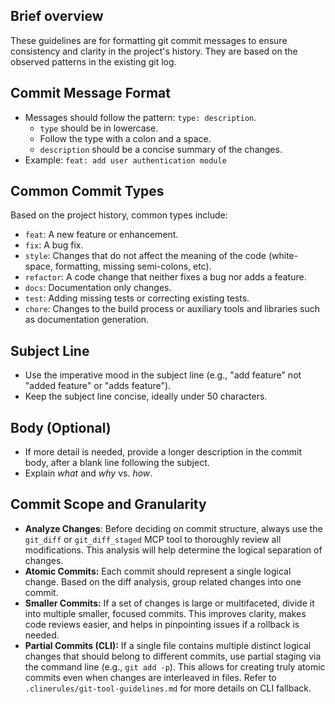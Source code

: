 ## Brief overview

These guidelines are for formatting git commit messages to ensure consistency and clarity in the project's history. They are based on the observed patterns in the existing git log.

## Commit Message Format

- Messages should follow the pattern: `type: description`.
  - `type` should be in lowercase.
  - Follow the type with a colon and a space.
  - `description` should be a concise summary of the changes.
- Example: `feat: add user authentication module`

## Common Commit Types

Based on the project history, common types include:

- `feat`: A new feature or enhancement.
- `fix`: A bug fix.
- `style`: Changes that do not affect the meaning of the code (white-space, formatting, missing semi-colons, etc).
- `refactor`: A code change that neither fixes a bug nor adds a feature.
- `docs`: Documentation only changes.
- `test`: Adding missing tests or correcting existing tests.
- `chore`: Changes to the build process or auxiliary tools and libraries such as documentation generation.

## Subject Line

- Use the imperative mood in the subject line (e.g., "add feature" not "added feature" or "adds feature").
- Keep the subject line concise, ideally under 50 characters.

## Body (Optional)

- If more detail is needed, provide a longer description in the commit body, after a blank line following the subject.
- Explain _what_ and _why_ vs. _how_.

## Commit Scope and Granularity

- **Analyze Changes**: Before deciding on commit structure, always use the `git_diff` or `git_diff_staged` MCP tool to thoroughly review all modifications. This analysis will help determine the logical separation of changes.
- **Atomic Commits:** Each commit should represent a single logical change. Based on the diff analysis, group related changes into one commit.
- **Smaller Commits:** If a set of changes is large or multifaceted, divide it into multiple smaller, focused commits. This improves clarity, makes code reviews easier, and helps in pinpointing issues if a rollback is needed.
- **Partial Commits (CLI):** If a single file contains multiple distinct logical changes that should belong to different commits, use partial staging via the command line (e.g., `git add -p`). This allows for creating truly atomic commits even when changes are interleaved in files. Refer to `.clinerules/git-tool-guidelines.md` for more details on CLI fallback.
